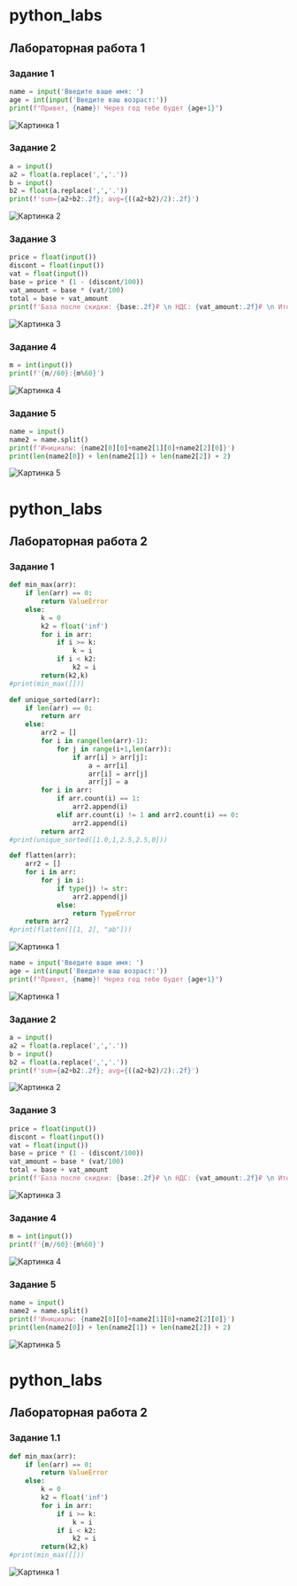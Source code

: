 # python_labs
## Лабораторная работа 1

### Задание 1
```python
name = input('Введите ваше имя: ')
age = int(input('Введите ваш возраст:'))
print(f"Привет, {name}! Через год тебе будет {age+1}")
```
![Картинка 1](./images/lab01/task1.png)

### Задание 2
```python
a = input()
a2 = float(a.replace(',','.'))
b = input()
b2 = float(a.replace(',','.'))
print(f'sum={a2+b2:.2f}; avg={((a2+b2)/2):.2f}')
```
![Картинка 2](./images/lab01/task2.png)

### Задание 3
```python
price = float(input())
discont = float(input())
vat = float(input())
base = price * (1 - (discont/100))
vat_amount = base * (vat/100)
total = base + vat_amount
print(f'База после скидки: {base:.2f}₽ \n НДС: {vat_amount:.2f}₽ \n Итого к оплате: {total:.2f}₽')
```
![Картинка 3](./images/lab01/task3.png)

### Задание 4
```python
m = int(input())
print(f'{m//60}:{m%60}')
```
![Картинка 4](./images/lab01/task4.png)

### Задание 5
```python
name = input()
name2 = name.split()
print(f'Инициалы: {name2[0][0]+name2[1][0]+name2[2][0]}')
print(len(name2[0]) + len(name2[1]) + len(name2[2]) + 2)
```
![Картинка 5](./images/lab01/task5.png)

# python_labs
## Лабораторная работа 2

### Задание 1
```python
def min_max(arr):
    if len(arr) == 0:
        return ValueError
    else:
        k = 0
        k2 = float('inf')
        for i in arr:
            if i >= k:
                k = i
            if i < k2:
                k2 = i
        return(k2,k)
#print(min_max([]))

def unique_sorted(arr):
    if len(arr) == 0:
        return arr
    else:
        arr2 = []
        for i in range(len(arr)-1):
            for j in range(i+1,len(arr)):
                if arr[i] > arr[j]:
                    a = arr[i]
                    arr[i] = arr[j]
                    arr[j] = a
        for i in arr:
            if arr.count(i) == 1:
                arr2.append(i)
            elif arr.count(i) != 1 and arr2.count(i) == 0:
                arr2.append(i)
        return arr2
#print(unique_sorted([1.0,1,2.5,2.5,0]))

def flatten(arr):
    arr2 = []
    for i in arr:
        for j in i:
            if type(j) != str:
                arr2.append(j)
            else:
                return TypeError
    return arr2
#print(flatten([[1, 2], "ab"]))
```
![Картинка 1](./images/lab02/task2.png)

```python
name = input('Введите ваше имя: ')
age = int(input('Введите ваш возраст:'))
print(f"Привет, {name}! Через год тебе будет {age+1}")
```
![Картинка 1](./images/lab01/task1.png)

### Задание 2
```python
a = input()
a2 = float(a.replace(',','.'))
b = input()
b2 = float(a.replace(',','.'))
print(f'sum={a2+b2:.2f}; avg={((a2+b2)/2):.2f}')
```
![Картинка 2](./images/lab01/task2.png)

### Задание 3
```python
price = float(input())
discont = float(input())
vat = float(input())
base = price * (1 - (discont/100))
vat_amount = base * (vat/100)
total = base + vat_amount
print(f'База после скидки: {base:.2f}₽ \n НДС: {vat_amount:.2f}₽ \n Итого к оплате: {total:.2f}₽')
```
![Картинка 3](./images/lab01/task3.png)

### Задание 4
```python
m = int(input())
print(f'{m//60}:{m%60}')
```
![Картинка 4](./images/lab01/task4.png)

### Задание 5
```python
name = input()
name2 = name.split()
print(f'Инициалы: {name2[0][0]+name2[1][0]+name2[2][0]}')
print(len(name2[0]) + len(name2[1]) + len(name2[2]) + 2)
```
![Картинка 5](./images/lab01/task5.png)

# python_labs
## Лабораторная работа 2

### Задание 1.1
```python
def min_max(arr):
    if len(arr) == 0:
        return ValueError
    else:
        k = 0
        k2 = float('inf')
        for i in arr:
            if i >= k:
                k = i
            if i < k2:
                k2 = i
        return(k2,k)
#print(min_max([]))
```
![Картинка 1](./images/lab02/task1.png)





